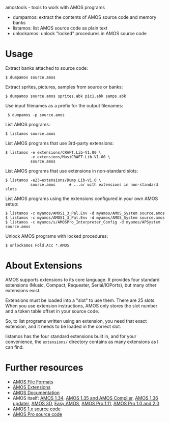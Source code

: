 amostools - tools to work with AMOS programs

* dumpamos: extract the contents of AMOS source code and memory banks
* listamos: list AMOS source code as plain text
* unlockamos: unlock "locked" procedures in AMOS source code

Usage
=====

Extract banks attached to source code:

    $ dumpamos source.amos

Extract sprites, pictures, samples from source or banks:
    
    $ dumpamos source.amos sprites.abk pic1.abk samps.abk

Use input filenames as a prefix for the output filenames:

     $ dumpamos -p source.amos

List AMOS programs:

    $ listamos source.amos

List AMOS programs that use 3rd-party extensions:

    $ listamos -e extensions/CRAFT.Lib-V1.00 \
               -e extensions/MusiCRAFT.Lib-V1.00 \
               source.amos

List AMOS programs that use extensions in non-standard slots:

    $ listamos -e23=extensions/Dump.Lib-V1.0 \
               source.amos      # ...or with extensions in non-standard slots

List AMOS programs using the extensions configured in your own AMOS setup:

    $ listamos -c myamos/AMOS1_3_Pal.Env -d myamos/AMOS_System source.amos
    $ listamos -c myamos/AMOS1_3_Pal.Env -d myamos/AMOS_System source.amos
    $ listamos -c myamos/s/AMOSPro_Interpreter_Config -d myamos/APSystem source.amos

Unlock AMOS programs with locked procedures:

    $ unlockamos Fold.Acc *.AMOS

About Extensions
================

AMOS supports extensions to its core language. It provides four standard
extensions (Music, Compact, Requester, Serial/IOPorts), but many other
extensions exist.

Extensions must be loaded into a "slot" to use them. There are 25
slots.  When you use extension instructions, AMOS only stores the slot
number and a token table offset in your source code.

So, to list programs written using an extension, you need that exact
extension, and it needs to be loaded in the correct slot.

listamos has the four standard extensions built in, and for your
convenience, the `extensions/` directory contains as many extensions
as I can find.

Further resources
=================

* [AMOS File Formats](https://www.exotica.org.uk/wiki/AMOS_file_formats)
* [AMOS Extensions](https://www.exotica.org.uk/wiki/AMOS_extensions)
* [AMOS Documentation](https://gitlab.com/amigasourcecodepreservation/amos-classic-documentation)
* AMOS itself: [AMOS 1.34](http://amr.abime.net/issue_198_coverdisk), [AMOS 1.35 and AMOS Compiler](http://amr.abime.net/issue_602_coverdisks), [AMOS 1.36 updater](http://cd.textfiles.com/amospd/026-050/APD036), [AMOS 3D](http://amr.abime.net/issue_505_coverdisks), [Easy AMOS](http://amr.abime.net/issue_530_coverdisks), [AMOS Pro 1.11](http://amr.abime.net/issue_530_coverdisks), [AMOS Pro 1.0 and 2.0](http://www.classicamiga.com/content/view/5027/175/)
* [AMOS 1.x source code](https://web.archive.org/web/20071130053321/http://clickteam.com/eng/downloadcenter.php?i=58)
* [AMOS Pro source code](https://github.com/AMOSFactory/AMOSProfessional)


